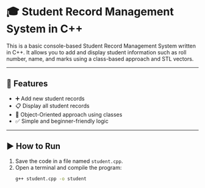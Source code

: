 # 🎓 Student Record Management System in C++

This is a basic console-based Student Record Management System written in C++. It allows you to add and display student information such as roll number, name, and marks using a class-based approach and STL vectors.

---

## 📌 Features

- ➕ Add new student records
- 📋 Display all student records
- 🧠 Object-Oriented approach using classes
- ✅ Simple and beginner-friendly logic

---

## ▶️ How to Run

1. Save the code in a file named `student.cpp`.
2. Open a terminal and compile the program:
   ```bash
   g++ student.cpp -o student

